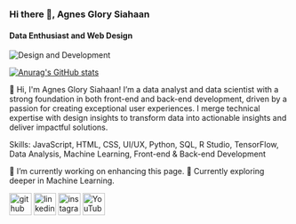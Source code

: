 ### Hi there 👋, Agnes Glory Siahaan
#### Data Enthusiast and Web Design
![Design and Development](https://www.canva.com/design/DAFm6ahd_Tw/eLVWNGRJs0bJMQhhV3-R5w/edit?utm_content=DAFm6ahd_Tw&utm_campaign=designshare&utm_medium=link2&utm_source=sharebutton)

[![Anurag's GitHub stats](https://github-readme-stats.vercel.app/api?username=agnessia23)](https://github.com/anuraghazra/github-readme-stats)

👋 Hi, I'm Agnes Glory Siahaan! I’m a data analyst and data scientist with a strong foundation in both front-end and back-end development, driven by a passion for creating exceptional user experiences. I merge technical expertise with design insights to transform data into actionable insights and deliver impactful solutions.

Skills: JavaScript, HTML, CSS, UI/UX, Python, SQL, R Studio, TensorFlow, Data Analysis, Machine Learning, Front-end & Back-end Development

🔭 I’m currently working on enhancing this page.
🌱 Currently exploring deeper in Machine Learning.

[<img src='https://cdn.jsdelivr.net/npm/simple-icons@3.0.1/icons/github.svg' alt='github' height='40'>](https://github.com/https://github.com/agnessia23)  [<img src='https://cdn.jsdelivr.net/npm/simple-icons@3.0.1/icons/linkedin.svg' alt='linkedin' height='40'>](https://www.linkedin.com/in/https://www.linkedin.com/in/agnes-glory-siahaan-57b654260/)  [<img src='https://cdn.jsdelivr.net/npm/simple-icons@3.0.1/icons/instagram.svg' alt='instagram' height='40'>](https://www.instagram.com/https://www.instagram.com/agnessia23//)  [<img src='https://cdn.jsdelivr.net/npm/simple-icons@3.0.1/icons/youtube.svg' alt='YouTube' height='40'>](https://www.youtube.com/channel/agnezglowry7473)  
